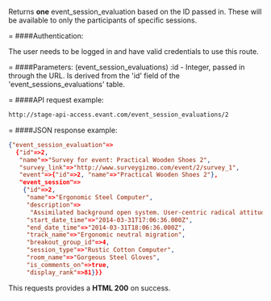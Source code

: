 <!-- --- title: GET /event_session_evaluations/:id -->

Returns **one** event_session_evaluation based on the ID passed in. These will be available to only the participants of specific sessions.

=
####Authentication:

The user needs to be logged in and have valid credentials to use this route.

=
####Parameters:
(event_session_evaluations) :id - Integer, passed in through the URL. Is derived from the 'id' field of the 'event_sessions_evaluations' table.



=
####API request example:
```html
http://stage-api-access.evant.com/event_session_evaluations/2
```

=
####JSON response example:

```json
{"event_session_evaluation"=>
  {"id"=>2,
   "name"=>"Survey for event: Practical Wooden Shoes 2",
   "survey_link"=>"http://www.surveygizmo.com/event/2/survey_1",
   "event"=>{"id"=>2, "name"=>"Practical Wooden Shoes 2"},
   "event_session"=>
    {"id"=>2,
     "name"=>"Ergonomic Steel Computer",
     "description"=>
      "Assimilated background open system. User-centric radical attitude",
     "start_date_time"=>"2014-03-31T17:06:36.000Z",
     "end_date_time"=>"2014-03-31T18:06:36.000Z",
     "track_name"=>"Ergonomic neutral migration",
     "breakout_group_id"=>4,
     "session_type"=>"Rustic Cotton Computer",
     "room_name"=>"Gorgeous Steel Gloves",
     "is_comments_on"=>true,
     "display_rank"=>81}}}
```

This requests provides a <strong>HTML 200</strong> on success.